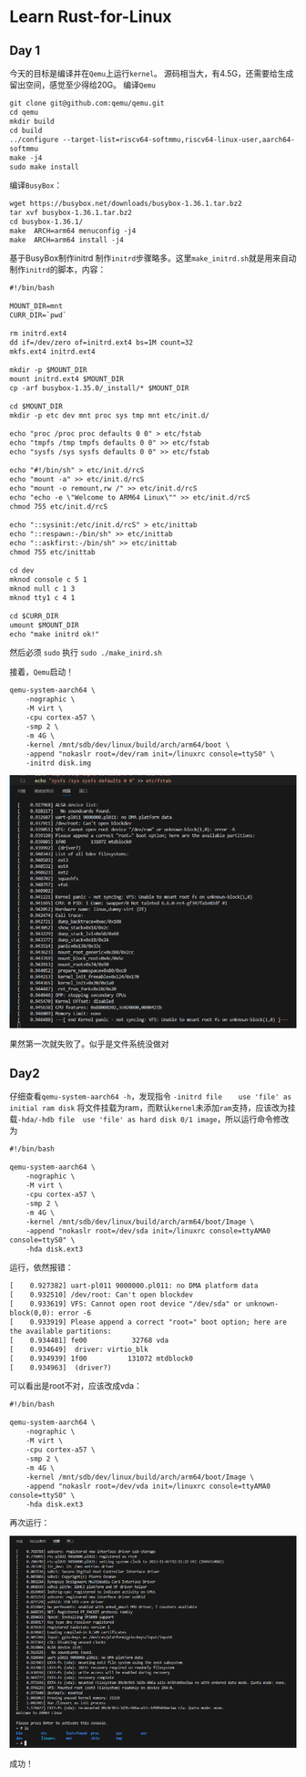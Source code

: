 # Learn Rust-for-Linux

## Day 1

今天的目标是编译并在`Qemu`上运行`kernel`。
源码相当大，有4.5G，还需要给生成留出空间，感觉至少得给20G。
编译`Qemu`

```shell
git clone git@github.com:qemu/qemu.git
cd qemu
mkdir build
cd build
../configure --target-list=riscv64-softmmu,riscv64-linux-user,aarch64-softmmu
make -j4
sudo make install

```

编译`BusyBox`：

```shell
wget https://busybox.net/downloads/busybox-1.36.1.tar.bz2
tar xvf busybox-1.36.1.tar.bz2 
cd busybox-1.36.1/
make  ARCH=arm64 menuconfig -j4
make  ARCH=arm64 install -j4

```

基于BusyBox制作initrd
制作`initrd`步骤略多。这里`make_initrd.sh`就是用来自动制作`initrd`的脚本，内容：
```shell
#!/bin/bash

MOUNT_DIR=mnt
CURR_DIR=`pwd`

rm initrd.ext4
dd if=/dev/zero of=initrd.ext4 bs=1M count=32
mkfs.ext4 initrd.ext4

mkdir -p $MOUNT_DIR
mount initrd.ext4 $MOUNT_DIR
cp -arf busybox-1.35.0/_install/* $MOUNT_DIR

cd $MOUNT_DIR
mkdir -p etc dev mnt proc sys tmp mnt etc/init.d/

echo "proc /proc proc defaults 0 0" > etc/fstab
echo "tmpfs /tmp tmpfs defaults 0 0" >> etc/fstab
echo "sysfs /sys sysfs defaults 0 0" >> etc/fstab

echo "#!/bin/sh" > etc/init.d/rcS
echo "mount -a" >> etc/init.d/rcS
echo "mount -o remount,rw /" >> etc/init.d/rcS
echo "echo -e \"Welcome to ARM64 Linux\"" >> etc/init.d/rcS
chmod 755 etc/init.d/rcS

echo "::sysinit:/etc/init.d/rcS" > etc/inittab
echo "::respawn:-/bin/sh" >> etc/inittab
echo "::askfirst:-/bin/sh" >> etc/inittab
chmod 755 etc/inittab

cd dev
mknod console c 5 1
mknod null c 1 3
mknod tty1 c 4 1

cd $CURR_DIR
umount $MOUNT_DIR
echo "make initrd ok!"

```

然后必须 `sudo` 执行 `sudo ./make_inird.sh`

接着，`Qemu`启动！

```shell
qemu-system-aarch64 \
    -nographic \
    -M virt \
    -cpu cortex-a57 \
    -smp 2 \
    -m 4G \
    -kernel /mnt/sdb/dev/linux/build/arch/arm64/boot \
    -append "nokaslr root=/dev/ram init=/linuxrc console=ttyS0" \
    -initrd disk.img
```

![image](image/qemu1.png)

果然第一次就失败了。似乎是文件系统没做对

## Day2

仔细查看`qemu-system-aarch64 -h`，发现指令 `-initrd file    use 'file' as initial ram disk` 将文件挂载为ram，而默认`kernel`未添加`ram`支持，应该改为挂载`-hda/-hdb file  use 'file' as hard disk 0/1 image`，所以运行命令修改为
```shell
#!/bin/bash

qemu-system-aarch64 \
    -nographic \
    -M virt \
    -cpu cortex-a57 \
    -smp 2 \
    -m 4G \
    -kernel /mnt/sdb/dev/linux/build/arch/arm64/boot/Image \
    -append "nokaslr root=/dev/sda init=/linuxrc console=ttyAMA0 console=ttyS0" \
    -hda disk.ext3
```

运行，依然报错：

```log
[    0.927382] uart-pl011 9000000.pl011: no DMA platform data
[    0.932510] /dev/root: Can't open blockdev
[    0.933619] VFS: Cannot open root device "/dev/sda" or unknown-block(0,0): error -6
[    0.933919] Please append a correct "root=" boot option; here are the available partitions:
[    0.934481] fe00           32768 vda 
[    0.934649]  driver: virtio_blk
[    0.934939] 1f00          131072 mtdblock0 
[    0.934963]  (driver?)
```

可以看出是root不对，应该改成vda：

```shell
#!/bin/bash

qemu-system-aarch64 \
    -nographic \
    -M virt \
    -cpu cortex-a57 \
    -smp 2 \
    -m 4G \
    -kernel /mnt/sdb/dev/linux/build/arch/arm64/boot/Image \
    -append "nokaslr root=/dev/vda init=/linuxrc console=ttyAMA0 console=ttyS0" \
    -hda disk.ext3
```

再次运行：

![image](image/qemu_ok.png)

成功！